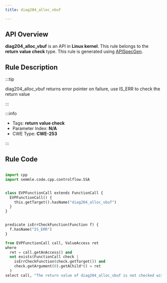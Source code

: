 ```yaml
---
title: diag204_alloc_vbuf

---
```



## API Overview
**diag204_alloc_vbuf** is an API in **Linux kernel**. This rule belongs to the **return value check** type. This rule is generated using [APISpecGen](../../tools/APISpecGen).
## Rule Description

:::tip

diag204_alloc_vbuf returns error pointer on failure, use IS_ERR to check the return value

:::

:::info

- Tags: **return value check**
- Parameter Index: **N/A**
- CWE Type: **CWE-253**

:::

## Rule Code
```python

import cpp
import semmle.code.cpp.controlflow.SSA


class EVPFunctionCall extends FunctionCall {
  EVPFunctionCall() {
    this.getTarget().hasName("diag204_alloc_vbuf")
  }
}


predicate isErrCheckFunction(Function f) {
  f.hasName("IS_ERR") 
}

from EVPFunctionCall call, ValueAccess ret
where
  ret = call.getAnAccess() and
  not exists(FunctionCall check |
    isErrCheckFunction(check.getTarget()) and
    check.getArgument(0).getAChild*() = ret
  )
select call, "The return value of diag204_alloc_vbuf is not checked with IS_ERR."
    
```